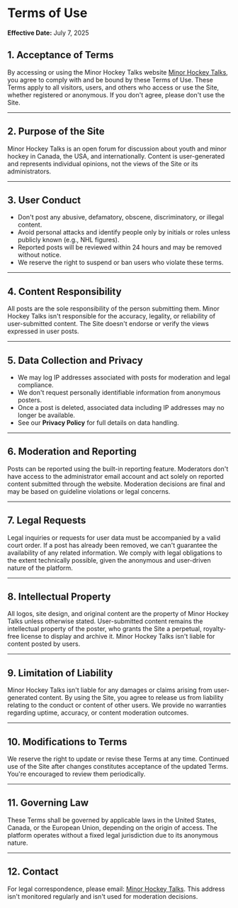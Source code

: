 # Terms of Use

**Effective Date:** July 7, 2025

## 1. Acceptance of Terms

By accessing or using the Minor Hockey Talks website [Minor Hockey Talks](www.minorhockeytalks.com), you agree to comply with and be bound by these Terms of Use. These Terms apply to all visitors, users, and others who access or use the Site, whether registered or anonymous. If you don't agree, please don't use the Site.

---

## 2. Purpose of the Site

Minor Hockey Talks is an open forum for discussion about youth and minor hockey in Canada, the USA, and internationally. Content is user-generated and represents individual opinions, not the views of the Site or its administrators.

---

## 3. User Conduct

- Don't post any abusive, defamatory, obscene, discriminatory, or illegal content.
- Avoid personal attacks and identify people only by initials or roles unless publicly known (e.g., NHL figures).
- Reported posts will be reviewed within 24 hours and may be removed without notice.
- We reserve the right to suspend or ban users who violate these terms.

---

## 4. Content Responsibility

All posts are the sole responsibility of the person submitting them. Minor Hockey Talks isn't responsible for the accuracy, legality, or reliability of user-submitted content. The Site doesn't endorse or verify the views expressed in user posts.

---

## 5. Data Collection and Privacy

- We may log IP addresses associated with posts for moderation and legal compliance.
- We don't request personally identifiable information from anonymous posters.
- Once a post is deleted, associated data including IP addresses may no longer be available.
- See our **Privacy Policy** for full details on data handling.

---

## 6. Moderation and Reporting

Posts can be reported using the built-in reporting feature. Moderators don't have access to the administrator email account and act solely on reported content submitted through the website. Moderation decisions are final and may be based on guideline violations or legal concerns.

---

## 7. Legal Requests

Legal inquiries or requests for user data must be accompanied by a valid court order. If a post has already been removed, we can't guarantee the availability of any related information. We comply with legal obligations to the extent technically possible, given the anonymous and user-driven nature of the platform.

---

## 8. Intellectual Property

All logos, site design, and original content are the property of Minor Hockey Talks unless otherwise stated. User-submitted content remains the intellectual property of the poster, who grants the Site a perpetual, royalty-free license to display and archive it. Minor Hockey Talks isn't liable for content posted by users.

---

## 9. Limitation of Liability

Minor Hockey Talks isn't liable for any damages or claims arising from user-generated content. By using the Site, you agree to release us from liability relating to the conduct or content of other users. We provide no warranties regarding uptime, accuracy, or content moderation outcomes.

---

## 10. Modifications to Terms

We reserve the right to update or revise these Terms at any time. Continued use of the Site after changes constitutes acceptance of the updated Terms. You're encouraged to review them periodically.

---

## 11. Governing Law

These Terms shall be governed by applicable laws in the United States, Canada, or the European Union, depending on the origin of access. The platform operates without a fixed legal jurisdiction due to its anonymous nature.

---

## 12. Contact

For legal correspondence, please email: [Minor Hockey Talks](minorhockeytalks@gmail.com). This address isn't monitored regularly and isn't used for moderation decisions.
